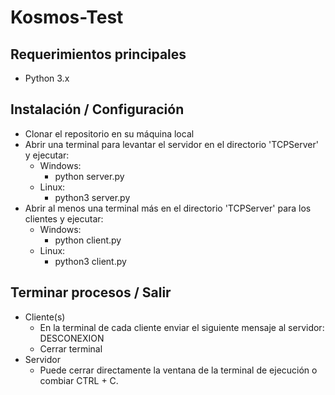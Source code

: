# Kosmos-Test

## Requerimientos principales
* Python 3.x
  
## Instalación / Configuración

* Clonar el repositorio en su máquina local
* Abrir una terminal para levantar el servidor en el directorio 'TCPServer' y ejecutar:
  * Windows:
    * python server.py
  * Linux:
    * python3 server.py
* Abrir al menos una terminal más en el directorio 'TCPServer' para los clientes y ejecutar:
  * Windows:
    * python client.py
  * Linux:
    * python3 client.py

## Terminar procesos / Salir

* Cliente(s)
  * En la terminal de cada cliente enviar el siguiente mensaje al servidor: DESCONEXION
  * Cerrar terminal
* Servidor
  * Puede cerrar directamente la ventana de la terminal de ejecución o combiar CTRL + C.

